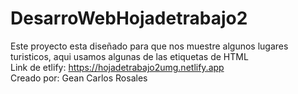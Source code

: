 # DesarroWebHojadetrabajo2
Este proyecto esta diseñado para que nos muestre algunos lugares turisticos, aqui usamos algunas de las etiquetas de HTML
<br> 
Link de etlify: https://hojadetrabajo2umg.netlify.app
<br>
Creado por: Gean Carlos Rosales
